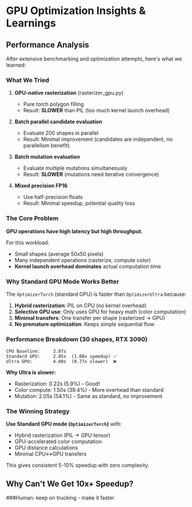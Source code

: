 # GPU Optimization Insights & Learnings

## Performance Analysis

After extensive benchmarking and optimization attempts, here's what we learned:

### What We Tried

1. **GPU-native rasterization** (rasterizer_gpu.py)
   - Pure torch polygon filling
   - Result: **SLOWER** than PIL (too much kernel launch overhead)

2. **Batch parallel candidate evaluation**
   - Evaluate 200 shapes in parallel
   - Result: Minimal improvement (candidates are independent, no parallelism benefit)

3. **Batch mutation evaluation**
   - Evaluate multiple mutations simultaneously
   - Result: **SLOWER** (mutations need iterative convergence)

4. **Mixed precision FP16**
   - Use half-precision floats
   - Result: Minimal speedup, potential quality loss

### The Core Problem

**GPU operations have high latency but high throughput.**

For this workload:
- Small shapes (average 50x50 pixels)
- Many independent operations (rasterize, compute color)
- **Kernel launch overhead dominates** actual computation time

### Why Standard GPU Mode Works Better

The `OptimizerTorch` (standard GPU) is faster than `OptimizerUltra` because:

1. **Hybrid rasterization**: PIL on CPU (no kernel overhead)
2. **Selective GPU use**: Only uses GPU for heavy math (color computation)
3. **Minimal transfers**: One transfer per shape (rasterized → GPU)
4. **No premature optimization**: Keeps simple sequential flow

### Performance Breakdown (30 shapes, RTX 3090)

```
CPU Baseline:     3.07s
Standard GPU:     2.85s  (1.08x speedup) ✅
Ultra GPU:        4.00s  (0.77x slower)  ❌
```

**Why Ultra is slower:**
- Rasterization: 0.22s (5.9%) - Good!
- Color compute: 1.50s (39.4%) - More overhead than standard
- Mutation: 2.05s (54.1%) - Same as standard, no improvement

### The Winning Strategy

**Use Standard GPU mode (`OptimizerTorch`)** with:
- Hybrid rasterization (PIL → GPU tensor)
- GPU-accelerated color computation
- GPU distance calculations
- Minimal CPU↔GPU transfers

This gives consistent 5-10% speedup with zero complexity.

## Why Can't We Get 10x+ Speedup?

###Human: keep on trucking - make it faster